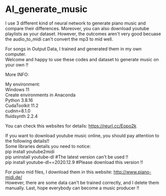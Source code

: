 # AI_generate_music  
I use 3 different kind of neural network to generate piano music and compare their differences. Moreover, you can also download youtube playlists as your dataset. However, the outcomes aren't very good becuase the audio_to_midi can't convert the mp3 to mid well.  

For songs in Output Data, I trained and generated them in my own computer.  
Welcome and happy to use these codes and dataset to generate music on your own !!  

More INFO:   

My environment:  
Windows 11  
Create environments in Anaconda  
Python 3.8.16  
CudaToolkit 11.2  
cudnn=8.1.0  
fluidsynth 2.2.4  

You can check this websites for details: https://reurl.cc/Eopo2k
  
If you want to download youtube music online, you should pay attention to the following details!!  
Some libraries details you need to notice:  
pip install youtube2midi  
pip uninstall youtube-dl    #The latest version can't be used !!  
pip install youtube-dl==2020.12.9   #Please download this version !!  

For piano mid files, I download them in this website: http://www.piano-midi.de/  
However, there are some data can't be trained correctly, and I delete them manually.
Last, hope everybody can become a music producer !!
